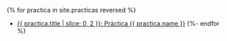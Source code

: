 {% for practica in site.practicas reversed %}
*  <a href="{{site.baseurl}}{{ practica.myurl }}">{{ practica.title | slice: 0, 2  }}: Práctica {{ practica.name }}</a>
{%- endfor %}

